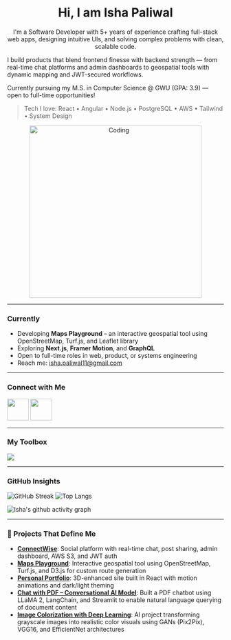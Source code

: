 # <h1 align="center">Hi, I am Isha Paliwal</h1>

<p align="center">
I'm a Software Developer with 5+ years of experience crafting full-stack web apps, designing intuitive UIs, and solving complex problems with clean, scalable code.

I build products that blend frontend finesse with backend strength — from real-time chat platforms and admin dashboards to geospatial tools with dynamic mapping and JWT-secured workflows.

Currently pursuing my M.S. in Computer Science @ GWU (GPA: 3.9) — open to full-time opportunities!

> Tech I love: React • Angular • Node.js • PostgreSQL • AWS • Tailwind • System Design

<p align="center">
  <img src="https://github.com/user-attachments/assets/e32d1f60-84a4-4739-aa73-7b69dccedb88" alt="Coding" width="400">
</p>

</p>

---

### Currently

- Developing **Maps Playground** – an interactive geospatial tool using OpenStreetMap, Turf.js, and Leaflet library  
- Exploring **Next.js**, **Framer Motion**, and **GraphQL**  
- Open to full-time roles in web, product, or systems engineering  
- Reach me: [isha.paliwal11@gmail.com](mailto:isha.paliwal11@gmail.com)

---

### Connect with Me

<a href="https://isha-paliwal.netlify.app" target="_blank" rel="noopener noreferrer nofollow">
<img src="https://cdn.jsdelivr.net/gh/devicons/devicon@latest/icons/webpack/webpack-original.svg" width="50px" height="50px" /></a> 
<a href="https://linkedin.com/in/isha-paliwal" target="_blank" rel="noopener noreferrer nofollow"><img src="https://cdn.jsdelivr.net/gh/devicons/devicon@latest/icons/linkedin/linkedin-original.svg" width="50px" height="50px" /></a>

---

### My Toolbox

<p>
  <img src="https://skillicons.dev/icons?i=js,ts,react,angular,html,css,sass,bootstrap,redux,tailwind,jquery,nodejs,express,postgres,aws,graphql,java,python,cpp,c,mysql,figma,github,postman,jest,linux,materialui,ai," />
</p>

---

### GitHub Insights

![GitHub Streak](https://github-readme-streak-stats.herokuapp.com/?user=ishapaliwal&theme=dark)
![Top Langs](https://github-readme-stats.vercel.app/api/top-langs/?username=ishapaliwal&layout=compact&theme=dark&hide=jupyter%20notebook)

![Isha's github activity graph](https://github-readme-activity-graph.vercel.app/graph?username=ishapaliwal&theme=dracula)

---

### 🚀 Projects That Define Me

- **[ConnectWise](https://connectwise.netlify.app)**: Social platform with real-time chat, post sharing, admin dashboard, AWS S3, and JWT auth
- **[Maps Playground](https://github.com/ishapaliwal/Maps_-_Digital_Playground_and_Tools)**: Interactive geospatial tool using OpenStreetMap, Turf.js, and D3.js for custom route generation
- **[Personal Portfolio](https://isha-paliwal.netlify.app)**: 3D-enhanced site built in React with motion animations and dark/light theming
- **[Chat with PDF – Conversational AI Model](https://github.com/ishapaliwal/Chat_with_PDF_-_Conversational_AI_model)**: Built a PDF chatbot using LLaMA 2, LangChain, and Streamlit to enable natural language querying of document content
- **[Image Colorization with Deep Learning](https://github.com/ishapaliwal/AI-Powered-Image-Colorization-for-Enhanced-Visuals)**: AI project transforming grayscale images into realistic color visuals using GANs (Pix2Pix), VGG16, and EfficientNet architectures
